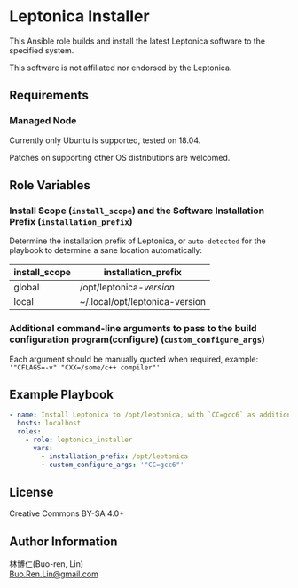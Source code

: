 Leptonica Installer
=========

This Ansible role builds and install the latest Leptonica software to the specified system.

This software is not affiliated nor endorsed by the Leptonica.

Requirements
------------

### Managed Node

Currently only Ubuntu is supported, tested on 18.04.

Patches on supporting other OS distributions are welcomed.

Role Variables
--------------

### Install Scope (`install_scope`) and the Software Installation Prefix (`installation_prefix`)

Determine the installation prefix of Leptonica, or `auto-detected` for the playbook to determine a sane location automatically:

| install_scope | installation_prefix            |
| ------------- | ------------------------------ |
| global        | /opt/leptonica-_version_       |
| local         | ~/.local/opt/leptonica-version |

### Additional command-line arguments to pass to the build configuration program(configure) (`custom_configure_args`)

Each argument should be manually quoted when required, example: `'"CFLAGS=-v" "CXX=/some/c++ compiler"'`

Example Playbook
----------------

```yaml
- name: Install Leptonica to /opt/leptonica, with `CC=gcc6` as additional build configuration
  hosts: localhost
  roles:
    - role: leptonica_installer
      vars:
        - installation_prefix: /opt/leptonica
        - custom_configure_args: '"CC=gcc6"'

```

License
-------

Creative Commons BY-SA 4.0+

Author Information
------------------

林博仁(Buo-ren, Lin)  
<Buo.Ren.Lin@gmail.com>

